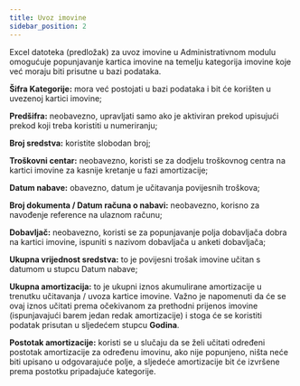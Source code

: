 ```yaml
---
title: Uvoz imovine
sidebar_position: 2
---
```



Excel datoteka (predložak) za uvoz imovine u Administrativnom modulu omogućuje popunjavanje kartica imovine na temelju kategorija imovine koje već moraju biti prisutne u bazi podataka.

**Šifra Kategorije:** mora već postojati u bazi podataka i bit će korišten u uvezenoj kartici imovine;

**Predšifra:** neobavezno, upravljati samo ako je aktiviran prekod upisujući prekod koji treba koristiti u numeriranju;

**Broj sredstva:** koristite slobodan broj;

**Troškovni centar:** neobavezno, koristi se za dodjelu troškovnog centra na kartici imovine za kasnije kretanje u fazi amortizacije;

**Datum nabave:** obavezno, datum je učitavanja povijesnih troškova;

**Broj dokumenta / Datum računa o nabavi:** neobavezno, korisno za navođenje reference na ulaznom računu;

**Dobavljač:** neobavezno, koristi se za popunjavanje polja dobavljača dobra na kartici imovine, ispuniti s nazivom dobavljača u anketi dobavljača;

**Ukupna vrijednost sredstva:** to je povijesni trošak imovine učitan s datumom u stupcu Datum nabave;

**Ukupna amortizacija:** to je ukupni iznos akumulirane amortizacije u trenutku učitavanja / uvoza kartice imovine. Važno je napomenuti da će se ovaj iznos učitati prema očekivanom za prethodni prijenos imovine (ispunjavajući barem jedan redak amortizacije) i stoga će se koristiti podatak prisutan u sljedećem stupcu **Godina**.

**Postotak amortizacije:** koristi se u slučaju da se želi učitati određeni postotak amortizacije za određenu imovinu, ako nije popunjeno, ništa neće biti upisano u odgovarajuće polje, a sljedeće amortizacije bit će izvršene prema postotku pripadajuće kategorije.